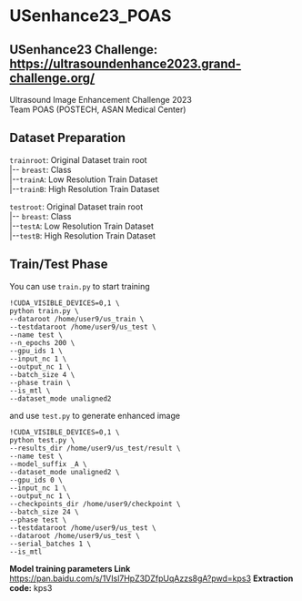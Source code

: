 # USenhance23_POAS
## USenhance23 Challenge: https://ultrasoundenhance2023.grand-challenge.org/
Ultrasound Image Enhancement Challenge 2023  
Team POAS (POSTECH, ASAN Medical Center)

## Dataset Preparation
`trainroot`: Original Dataset train root  
|-- `breast`: Class  
    |--`trainA`: Low Resolution Train Dataset   
    |--`trainB`: High Resolution Train Dataset  
    

`testroot`: Original Dataset train root  
|-- `breast`: Class  
    |--`testA`: Low Resolution Train Dataset   
    |--`testB`: High Resolution Train Dataset  

## Train/Test Phase  

You can use `train.py` to start training

```
!CUDA_VISIBLE_DEVICES=0,1 \
python train.py \
--dataroot /home/user9/us_train \
--testdataroot /home/user9/us_test \
--name test \
--n_epochs 200 \
--gpu_ids 1 \
--input_nc 1 \
--output_nc 1 \
--batch_size 4 \
--phase train \
--is_mtl \
--dataset_mode unaligned2
```

and use `test.py` to generate enhanced image

```
!CUDA_VISIBLE_DEVICES=0,1 \
python test.py \
--results_dir /home/user9/us_test/result \
--name test \
--model_suffix _A \
--dataset_mode unaligned2 \
--gpu_ids 0 \
--input_nc 1 \
--output_nc 1 \
--checkpoints_dir /home/user9/checkpoint \
--batch_size 24 \
--phase test \
--testdataroot /home/user9/us_test \
--dataroot /home/user9/us_test \
--serial_batches 1 \
--is_mtl 
```

**Model training parameters Link** https://pan.baidu.com/s/1VIsl7HpZ3DZfpUqAzzs8gA?pwd=kps3 **Extraction code:** kps3

